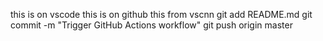 this is on vscode 
this is on github
this from vscnn
git add README.md
git commit -m "Trigger GitHub Actions workflow"
git push origin master
